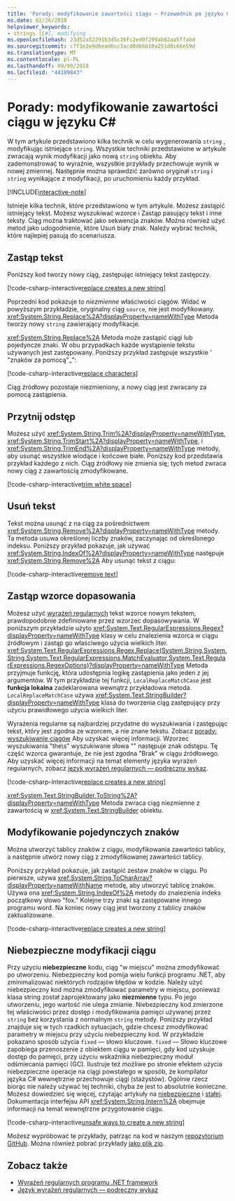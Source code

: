 ```yaml
---
title: 'Porady: modyfikowanie zawartości ciągu — Przewodnik po języku C#'
ms.date: 02/26/2018
helpviewer_keywords:
- strings [C#], modifying
ms.openlocfilehash: 23d52a52291b3d5c36fc2ed0f299ab82aa5ffabd
ms.sourcegitcommit: c7f3e2e9d6ead6cc3acd0d66b10a251d0c66e59d
ms.translationtype: MT
ms.contentlocale: pl-PL
ms.lasthandoff: 09/08/2018
ms.locfileid: "44189843"
---
```

# <a name="how-to-modify-string-contents-in-c"></a>Porady: modyfikowanie zawartości ciągu w języku C\#

W tym artykule przedstawiono kilka technik w celu wygenerowania `string` , modyfikując istniejące `string`. Wszystkie techniki przedstawione w artykule zwracają wynik modyfikacji jako nową `string` obiektu. Aby zademonstrować to wyraźnie, wszystkie przykłady przechowuje wynik w nowej zmiennej. Następnie można sprawdzić zarówno oryginał `string` i `string` wynikające z modyfikacji, po uruchomieniu każdy przykład.

[!INCLUDE[interactive-note](~/includes/csharp-interactive-note.md)]

Istnieje kilka technik, które przedstawiono w tym artykule. Możesz zastąpić istniejący tekst. Możesz wyszukiwać wzorce i Zastąp pasujący tekst i inne teksty. Ciąg można traktować jako sekwencja znaków. Można również użyć metod jako udogodnienie, które Usuń biały znak. Należy wybrać technik, które najlepiej pasują do scenariusza.

## <a name="replace-text"></a>Zastąp tekst

Poniższy kod tworzy nowy ciąg, zastępując istniejący tekst zastępczy.

[!code-csharp-interactive[replace creates a new string](../../../samples/snippets/csharp/how-to/strings/ModifyStrings.cs#1)]

Poprzedni kod pokazuje to *niezmienne* właściwości ciągów. Widać w powyższym przykładzie, oryginalny ciąg `source`, nie jest modyfikowany. <xref:System.String.Replace%2A?displayProperty=nameWithType> Metoda tworzy nowy `string` zawierający modyfikacje.

<xref:System.String.Replace%2A> Metoda może zastąpić ciągi lub pojedyncze znaki. W obu przypadkach każde wystąpienie tekstu używanych jest zastępowany.  Poniższy przykład zastępuje wszystkie ' "znaków za pomocą"\_":

[!code-csharp-interactive[replace characters](../../../samples/snippets/csharp/how-to/strings/ModifyStrings.cs#2)]

Ciąg źródłowy pozostaje niezmieniony, a nowy ciąg jest zwracany za pomocą zastąpienia.

## <a name="trim-white-space"></a>Przytnij odstęp

Możesz użyć <xref:System.String.Trim%2A?displayProperty=nameWithType>, <xref:System.String.TrimStart%2A?displayProperty=nameWithType>, i <xref:System.String.TrimEnd%2A?displayProperty=nameWithType> metody, aby usunąć wszystkie wiodące i końcowe białe.  Poniższy kod przedstawia przykład każdego z nich. Ciąg źródłowy nie zmienia się; tych metod zwraca nowy ciąg z zawartością zmodyfikowane.

[!code-csharp-interactive[trim white space](../../../samples/snippets/csharp/how-to/strings/ModifyStrings.cs#3)]

## <a name="remove-text"></a>Usuń tekst

Tekst można usunąć z na ciąg za pośrednictwem <xref:System.String.Remove%2A?displayProperty=nameWithType> metody. Ta metoda usuwa określonej liczby znaków, zaczynając od określonego indeksu. Poniższy przykład pokazuje, jak używać <xref:System.String.IndexOf%2A?displayProperty=nameWithType> następuje <xref:System.String.Remove%2A> Aby usunąć tekst z ciągu:

[!code-csharp-interactive[remove text](../../../samples/snippets/csharp/how-to/strings/ModifyStrings.cs#4)]

## <a name="replace-matching-patterns"></a>Zastąp wzorce dopasowania

Możesz użyć [wyrażeń regularnych](../../standard/base-types/regular-expressions.md) tekst wzorce nowym tekstem, prawdopodobnie zdefiniowane przez wzorzec dopasowywania. W poniższym przykładzie użyto <xref:System.Text.RegularExpressions.Regex?displayProperty=nameWithType> klasy w celu znalezienia wzorca w ciągu źródłowym i zastąp go właściwego użycia wielkich liter. <xref:System.Text.RegularExpressions.Regex.Replace(System.String,System.String,System.Text.RegularExpressions.MatchEvaluator,System.Text.RegularExpressions.RegexOptions)?displayProperty=nameWithType> Metoda przyjmuje funkcję, która udostępnia logikę zastąpienia jako jeden z jej argumentów. W tym przykładzie tej funkcji, `LocalReplaceMatchCase` jest **funkcja lokalna** zadeklarowana wewnątrz przykładowa metoda. `LocalReplaceMatchCase` używa <xref:System.Text.StringBuilder?displayProperty=nameWithType> klasa do tworzenia ciąg zastępujący przy użyciu prawidłowego użycia wielkich liter.

Wyrażenia regularne są najbardziej przydatne do wyszukiwania i zastępując tekst, który jest zgodna ze wzorcem, a nie znane tekstu. Zobacz [porady: wyszukiwanie ciągów](search-strings.md) Aby uzyskać więcej informacji. Wzorzec wyszukiwania "the\s" wyszukiwane słowa "" następuje znak odstępu. Tę część wzorca gwarantuje, że nie jest zgodna "Brak" w ciągu źródłowego. Aby uzyskać więcej informacji na temat elementy języka wyrażeń regularnych, zobacz [język wyrażeń regularnych — podręczny wykaz](../../standard/base-types/regular-expression-language-quick-reference.md).

[!code-csharp-interactive[replace creates a new string](../../../samples/snippets/csharp/how-to/strings/ModifyStrings.cs#5)]

<xref:System.Text.StringBuilder.ToString%2A?displayProperty=nameWithType> Metoda zwraca ciąg niezmienne z zawartością w <xref:System.Text.StringBuilder> obiektu.

## <a name="modifying-individual-characters"></a>Modyfikowanie pojedynczych znaków

Można utworzyć tablicy znaków z ciągu, modyfikowania zawartości tablicy, a następnie utwórz nowy ciąg z zmodyfikowanej zawartości tablicy.

Poniższy przykład pokazuje, jak zastąpić zestaw znaków w ciągu. Po pierwsze, używa <xref:System.String.ToCharArray?displayProperty=nameWithName> metodę, aby utworzyć tablicę znaków. Używa ona <xref:System.String.IndexOf%2A> metody do znalezienia indeks początkowy słowo "fox." Kolejne trzy znaki są zastępowane innego programu word. Na koniec nowy ciąg jest tworzony z tablicy znaków zaktualizowane.

[!code-csharp-interactive[replace creates a new string](../../../samples/snippets/csharp/how-to/strings/ModifyStrings.cs#6)]

## <a name="unsafe-modifications-to-string"></a>Niebezpieczne modyfikacji ciągu

Przy użyciu **niebezpieczne** kodu, ciąg "w miejscu" można zmodyfikować po utworzeniu. Niebezpieczny kod pomija wielu funkcji programu .NET, aby zminimalizować niektórych rodzajów błędów w kodzie. Należy użyć niebezpieczny kod można zmodyfikować parametry w miejscu, ponieważ klasa string został zaprojektowany jako **niezmienne** typu. Po jego utworzeniu, jego wartość nie ulega zmianie. Niebezpieczny kod zmierzone tej właściwości przez dostęp i modyfikowania pamięci używanej przez `string` bez korzystania z normalnym `string` metody.
Poniższy przykład znajduje się w tych rzadkich sytuacjach, gdzie chcesz zmodyfikować parametry w miejscu przy użyciu niebezpieczny kod. W przykładzie pokazano sposób użycia `fixed` — słowo kluczowe. `fixed` — Słowo kluczowe zapobiega przenoszenie z obiektem ciągu w pamięci, gdy kod uzyskuje dostęp do pamięci, przy użyciu wskaźnika niebezpieczny moduł odśmiecania pamięci (GC). Ilustruje też możliwe po stronie efektem użycia niebezpieczne operacje na ciągi powstałego w sposób, że kompilator języka C# wewnętrznie przechowuje ciągi (stażystów). Ogólnie rzecz biorąc nie należy używać tej techniki, chyba że jest to absolutnie konieczne. Możesz dowiedzieć się więcej, czytając artykuły na [niebezpieczne](../language-reference/keywords/unsafe.md) i [stałej](../language-reference/keywords/fixed-statement.md). Dokumentacja interfejsu API <xref:System.String.Intern%2A> obejmuje informacji na temat wewnętrzne przygotowanie ciągu.

[!code-csharp-interactive[unsafe ways to create a new string](../../../samples/snippets/csharp/how-to/strings/ModifyStrings.cs#7)]

Możesz wypróbować te przykłady, patrząc na kod w naszym [repozytorium GitHub](https://github.com/dotnet/samples/tree/master/snippets/csharp/how-to/strings). Można również pobrać przykłady [jako plik zip](https://github.com/dotnet/samples/raw/master/snippets/csharp/how-to/strings.zip).

## <a name="see-also"></a>Zobacz także

- [Wyrażeń regularnych programu .NET framework](../../standard/base-types/regular-expressions.md)  
- [Język wyrażeń regularnych — podręczny wykaz](../../standard/base-types/regular-expression-language-quick-reference.md)  
